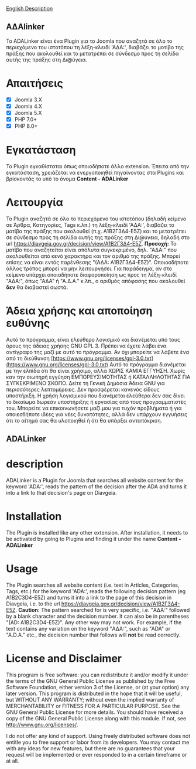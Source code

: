 [English Description](#description)

## ΑΔΑlinker
Το ADALinker είναι ένα Plugin για το Joomla που αναζητά σε όλο το περιεχόμενο του ιστοτόπου τη λέξη-κλειδί 'ΑΔΑ:', διαβάζει το μοτίβο της πράξης που ακολουθεί και το μετατρέπει σε σύνδεσμο προς τη σελίδα αυτής της πράξης στη Δι@ύγεια.

# Απαιτήσεις
- [x] Joomla 3.X
- [x] Joomla 4.X
- [x] Joomla 5.X
- [x] PHP 7.0+
- [x] PHP 8.0+

# Εγκατάσταση
Το Plugin εγκαθίσταται όπως οποιοδήποτε άλλο extension. Έπειτα από την εγκατάσταση, χρειάζεται να ενεργοποιηθεί πηγαίνοντας στα Plugins και βρίσκοντάς το υπό το όνομα **Content - ADALinker**

# Λειτουργία
Το Plugin αναζητά σε όλο το περιεχόμενο του ιστοτόπου (δηλαδή κείμενο σε Άρθρα, Κατηγορίες, Tags κ.λπ.) τη λέξη-κλειδί 'ΑΔΑ:', διαβάζει το μοτίβο της πράξης που ακολουθεί (π.χ. Α1Β2Γ3Δ4-Ε5Ζ) και το μετατρέπει σε σύνδεσμο προς τη σελίδα αυτής της πράξης στη Δι@ύγεια, δηλαδή στο url https://diavgeia.gov.gr/decision/view/Α1Β2Γ3Δ4-Ε5Ζ.
**Προσοχή:** Το μοτίβο που αναζητείται είναι απόλυτα συγκεκριμένο, δηλ. "ΑΔΑ:" που ακολουθείται από κενό χαρακτήρα και τον αριθμό της πράξης. Μπορεί επίσης να είναι εντός παρένθεσης "(ΑΔΑ: Α1Β2Γ3Δ4-Ε5Ζ)". Οποιοσδήποτε άλλος τρόπος μπορεί να μην λειτουργήσει. Για παράδειγμα, αν στο κείμενο υπάρχει οποιαδήποτε διαφοροποίηση ως προς τη λέξη-κλειδί "ΑΔΑ:", όπως "ΑΔΑ" ή "Α.Δ.Α." κ.λπ., ο αριθμός απόφασης που ακολουθεί **δεν** θα διαβαστεί σωστά.

# Άδεια χρήσης και αποποίηση ευθύνης
Αυτό το πρόγραμμα, είναι ελεύθερο λογισμικό και διανέμεται υπό τους όρους της άδειας χρήσης GNU GPL 3. Πρέπει να έχετε λάβει ένα αντίγραφο της μαζί με αυτό το πρόγραμμα. Αν όχι μπορείτε να λάβετε ένα από τη διεύθυνση [https://www.gnu.org/licenses/gpl-3.0.txt](https://www.gnu.org/licenses/gpl-3.0.txt)
Αυτό το πρόγραμμα διανέμεται με την ελπίδα ότι θα είναι χρήσιμο, αλλά ΧΩΡΙΣ ΚΑΜΙΑ ΕΓΓΥΗΣΗ. Xωρίς καν την σιωπηρή εγγύηση ΕΜΠΟΡΕΥΣΙΜΟΤΗΤΑΣ ή ΚΑΤΑΛΛΗΛΟΤΗΤΑΣ ΓΙΑ ΣΥΓΚΕΚΡΙΜΕΝΟ ΣΚΟΠΟ. Δείτε τη Γενική Δημόσια Άδεια GNU για περισσότερες λεπτομέρειες. 
Δεν προσφέρεται κανενός είδους υποστήριξη. Η χρήση λογισμικού που διανέμεται ελεύθερα δεν σας δίνει το δικαίωμα δωρεάν υποστήριξης ή εργασίας από τους προγραμματιστές του. Μπορείτε να επικοινωνήσετε μαζί μου για τυχόν προβλήματα ή για οποιεσδήποτε ιδέες για νέες δυνατότητες, αλλά δεν υπάρχουν εγγυήσεις ότι το αίτημά σας θα υλοποιηθεί ή ότι θα υπάρξει ανταπόκριση.

## ADALinker
# description
ADALinker is a Plugin for Joomla that searches all website content for the keyword 'ADA:', reads the pattern of the decision after the ADA and turns it into a link to that decision's page on Diavgeia.

# Installation
The Plugin is installed like any other extension. After installation, it needs to be activated by going to Plugins and finding it under the name **Content - ADALinker**

# Usage
The Plugin searches all website content (i.e. text in Articles, Categories, Tags, etc.) for the keyword 'ADA:', reads the following decision pattern (eg A1B2C3D4-E5Z) and turns it into a link to the page of this decision in Diavgeia, i.e. to the url https://diavgeia.gov.gr/decision/view/Α1Β2Γ3Δ4-Ε5Ζ.
**Caution:** The pattern searched for is very specific, i.e. "ΑΔΑ:" followed by a blank character and the decision number. It can also be in parentheses "(AD: A1B2C3D4-E5Z)". Any other way may not work. For example, if the text contains any variation on the keyword "ΑΔΑ:", such as "ADA" or "A.D.A." etc., the decision number that follows will **not** be read correctly.

# License and Disclaimer
This program is free software: you can redistribute it and/or modify it under the terms of the GNU General Public License as published by the Free Software Foundation, either version 3 of the License, or (at your option) any later version. This program is distributed in the hope that it will be useful, but WITHOUT ANY WARRANTY; without even the implied warranty of MERCHANTABILITY or FITNESS FOR A PARTICULAR PURPOSE. See the GNU General Public License for more details. You should have received a copy of the GNU General Public License along with this module. If not, see http://www.gnu.org/licenses/.

I do not offer any kind of support. Using freely distributed software does not entitle you to free support or labor from its developers. You may contact me with any ideas for new features, but there are no guarantees that your request will be implemented or ever responded to in a certain timeframe or at all.
